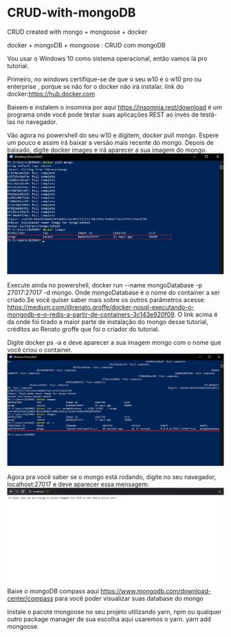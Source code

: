 # CRUD-with-mongoDB
CRUD created with mongo + mongoose + docker

docker + mongoDB + mongoose : CRUD com mongoDB

Vou usar o Windows 10 como sistema operacional, então vamos lá pro tutorial.

Primeiro, no windows certifique-se de que o seu w10 é o w10 pro ou enterprise , porque se não for o docker não irá instalar.
link do docker:https://hub.docker.com

Baixem e instalem o insomnia por aqui https://insomnia.rest/download é um programa onde você pode testar suas aplicações REST ao invés de testá-las no navegador.

Vão agora no powershell do seu w10 e digitem, docker pull mongo. Espere um pouco e assim irá baixar a versão mais recente do mongo.
Depois de baixado, digite docker images e irá aparecer a sua imagem do mongo.
![](tutorial/imagem1.png)

Execute ainda no powershell, docker run --name mongoDatabase -p 27017:27017 -d mongo. Onde mongoDatabase é o nome do container a ser criado.Se você quiser saber mais sobre os outros parâmetros acesse:
https://medium.com/@renato.groffe/docker-nosql-executando-o-mongodb-e-o-redis-a-partir-de-containers-3c143e920f09.
O link acima é da onde foi tirado a maior parte de instalação do mongo desse tutorial, créditos ao Renato groffe que foi o criador do tutorial.

Digite docker ps -a e deve aparecer a sua imagem mongo com o nome que você criou o container.
![](tutorial/imagem2.png)

Agora pra você saber se o mongo está rodando, digite no seu navegador, localhost:27017 e deve aparecer essa mensagem:
![](tutorial/imagem3.png)
Baixe o mongoDB compass aqui https://www.mongodb.com/download-center/compass para você poder visualizar suas database do mongo

Instale o pacote mongoose no seu projeto utilizando yarn, npm ou qualquer outro package manager de sua escolha
aqui usaremos o yarn.
yarn add mongoose.
